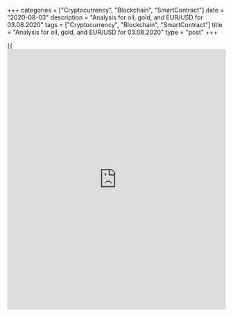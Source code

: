 +++
categories = ["Cryptocurrency", "Blockchain", "SmartContract"]
date = "2020-08-03"
description = "Analysis for oil, gold, and EUR/USD for 03.08.2020"
tags = ["Cryptocurrency", "Blockchain", "SmartContract"]
title = "Analysis for oil, gold, and EUR/USD for 03.08.2020"
type = "post"
+++

{{<iframe id="large-banner" src="https://www.bounty.group/#slide=13.0" width="100%" height="600" scrolling="no" style="border: 0px solid rgb(216, 221, 230); border-radius: 3px;">}}

August 3, 2020

August 3, 2020

Analysis for oil, gold, and EUR/USD for 03.08.2020Alex Rodionov

##  **Oil price forecast** **for** **today:** ** **USCrude****
******analysis**

In the longer timeframe, the oil price is being corrected. The
correction has started from Target Zone 5 [41.67 – 40.92]. The target of
the down move is the trend key support Target Zone [35.54 - 34.86]. When
the key support is tested, I recommend entering purchases according to
the pattern.

![LiteForex: Analysis for oil, gold, and EUR/USD for 03.08.2020][1]

Oil is being corrected in the shorter timeframe. Last week, the price
tested the key support of the local uptrend [38.94 – 38.60]. Buyers
reacted and the price rose a little. The price growth, however, was
stopped in the resistance zone [40.34 – 40.19].

Today, I recommend entering sell trades with the target to break through
the local low of last week. Enter short trades according to the pattern
in AZ [40.34 – 40.19].

It will be relevant to buy in the trend is there is a buy pattern, for
example, a false breakout.

![LiteForex: Analysis for oil, gold, and EUR/USD for 03.08.2020][2]

###  **[USCrude][3]Trading ideas for today:**

  1. Sell according to the pattern in Additional Zone [40.34 - 40.19]. TakeProfit: 38.60. StopLoss: according to the pattern rules.
  2. Buy according to the pattern in Intermediary Zone [38.94 - 38.60]. TakeProfit: 42.30. StopLoss: according to the pattern rules.

* * *

##  **Gold price forecast for today: XAUUSD analysis**

Gold is trading in the medium-term uptrend with the target in Target
Zone 9 [1997.2 – 1991.2]. The trend key support is now in [1903.0 –
1894.8]. I recommend entering new long trades in the trend key support
zone according to the pattern.

![LiteForex: Analysis for oil, gold, and EUR/USD for 03.08.2020][4]

The gold short-term trend is up. The upside target is Target Zone
[1997.1 – 1988.9]. Bulls have almost reached the target so far.

I recommend buying gold on the correction to the strong support zones,
Additional Zone [1964.5 - 1962.5] and Intermediary Zone [1944.0 –
1940.0]. The entry point can be found using a pattern.

When TZ is reached, there could start a deep correction for the gold
price.

![LiteForex: Analysis for oil, gold, and EUR/USD for 03.08.2020][5]

###  **[XAUUSD][6] Trading ideas for today:**

  1. Hold up purchases entered in Intermediary Zone [1939.7 - 1935.6]. TakeProfit: Target Zone [1997.1 - 1988.9]. StopLoss: at breakeven.
  2. Buy according to the pattern in Additional Zone [1964.5 - 1962.5]. TakeProfit: Target Zone [1997.1 - 1988.9]. StopLoss: according to the pattern rules.

* * *

##  **Euro/Dollar forecast for today: EURUSD analysis**

Last week, the EUR/USD reached Target Zone 4 [1.1914 - 1.1896]. The
price is being corrected, but the middle-term trend remains up.
Correction is an opportunity to enter new purchases according to the
pattern with the target to break through the high of last week.

![LiteForex: Analysis for oil, gold, and EUR/USD for 03.08.2020][7]

The short-term timeframe indicates that the EUR/USD short-term trend has
turned down. It is relevant to sell with the downside target in the
lower Target Zone [1.1726 – 1.1708].

I recommend selling the euro on the correction from the zones of good
sell prices [1.1808 – 1.1817]. One can set a limit order in the middle
of the zone.

If bulls break through the resistance zone indicated above, we shall
again look for buy trades, as the trend will be up in this case.

![LiteForex: Analysis for oil, gold, and EUR/USD for 03.08.2020][8]

###  **[EURUSD][9] Trading ideas for today:**

Sell in the zone of [1.1808 - 1.1817]. TakeProfit: Target Zone [1.1726 -
1.1708]. StopLoss: 1.1864.

> IZ - Intermediary Zone: responsible for the price momentum reversing

>

> TZ - Target Zone: a zone that is 75% likely to be reached after IZ
breakout.

>

> GZ - Gold Zone: zone in the medium-term momentum.

>

> All zones are calculated based on the average [daily](https://www.fintecher.org/2020/03/03/forex-trading-daily-strategy/) price of the
instrument and margin requirements of the futures.

* * *

P.S. Did you like my article? Share it in social networks: it will be
the best “thank you" :)

Ask me questions and comment below. I’ll be glad to answer your
questions and give necessary explanations.

 **Useful links:**

  * I recommend trying to trade with a reliable broker [here][10]. The system allows you to trade by yourself or copy successful traders from all across the globe.
  * Use my promo-code BLOG for getting deposit bonus 50% on LiteForex platform. Just enter this code in the appropriate field while [depositing][11] your trading account.
  * Telegram channel with high-quality analytics, Forex reviews, training articles, and other useful things for traders <t.me/liteforex>

## Price chart of EURUSD in real time mode

![Analysis for oil, gold, and EUR/USD for 03.08.2020][12]

The content of this article reflects the author’s opinion and does not
necessarily reflect the official position of LiteForex. The material
published on this page is provided for informational purposes only and
should not be considered as the provision of investment advice for the
purposes of Directive 2004/39/EC.

Rate this article:

{{value}}

( {{count}} {{title}} )

   1. cdn.liteforex.com/cache/uploads/blog_post/commodities/analytics/WTI_analysis_030820_1.png?w=30&s=7e6ed665f3088ade708a74f421de6e4f
   2. cdn.liteforex.com/cache/uploads/blog_post/commodities/analytics/WTI_analysis_030820_2.png?w=30&s=d27a0ddac798cd1e2caba1b82ee5e31a
   3. my.liteforex.com/trading?type=oil
   4. cdn.liteforex.com/cache/uploads/blog_post/commodities/analytics/XAUUSD_analysis_030820_1.png?w=30&s=bea12ba9cb362b12954bc41c4335401c
   5. cdn.liteforex.com/cache/uploads/blog_post/commodities/analytics/XAUUSD_analysis_030820_2.png?w=30&s=d81fa97e1f9ad90bd653e3e3b2a55911
   6. my.liteforex.com/trading/chart?symbol=XAUUSD
   7. cdn.liteforex.com/cache/uploads/blog_post/commodities/analytics/EURUSD_analysis_030820_1.png?w=30&s=298ecd76e7fac163ef84bea34ac53b27
   8. cdn.liteforex.com/cache/uploads/blog_post/commodities/analytics/EURUSD_analysis_030820_2.png?w=30&s=6fe8a25b45dd29a054ae97f1def3d37d
   9. my.liteforex.com/trading/chart?symbol=EURUSD
   10. my.liteforex.com/?category=analysts-opinions&slug=analysis-for-oil-gold-and-eurusd-for-03082020&openPopup=%2Fregistration%2Fpopup&utm_source=blog&utm_medium=article&utm_campaign=bonus
   11. my.liteforex.com/deposit/?category=analysts-opinions&slug=analysis-for-oil-gold-and-eurusd-for-03082020&promo_code=BLOG&utm_source=blog&utm_medium=article&utm_campaign=bonus
   12. cdn.liteforex.com/cache/uploads/blog_post/commodities/eur_13_1000x545.jpeg?q=75&w=1000&s=18589f129c39fee1bc315669de425cc9